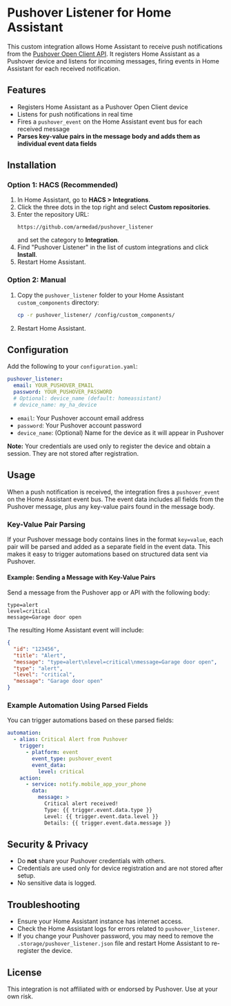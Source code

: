 # Pushover Listener for Home Assistant

This custom integration allows Home Assistant to receive push notifications from the [Pushover Open Client API](https://pushover.net/api/open_client). It registers Home Assistant as a Pushover device and listens for incoming messages, firing events in Home Assistant for each received notification.

## Features
- Registers Home Assistant as a Pushover Open Client device
- Listens for push notifications in real time
- Fires a `pushover_event` on the Home Assistant event bus for each received message
- **Parses key-value pairs in the message body and adds them as individual event data fields**

## Installation

### Option 1: HACS (Recommended)
1. In Home Assistant, go to **HACS > Integrations**.
2. Click the three dots in the top right and select **Custom repositories**.
3. Enter the repository URL:
   ```
   https://github.com/armedad/pushover_listener
   ```
   and set the category to **Integration**.
4. Find "Pushover Listener" in the list of custom integrations and click **Install**.
5. Restart Home Assistant.

### Option 2: Manual
1. Copy the `pushover_listener` folder to your Home Assistant `custom_components` directory:
   ```sh
   cp -r pushover_listener/ /config/custom_components/
   ```
2. Restart Home Assistant.

## Configuration
Add the following to your `configuration.yaml`:

```yaml
pushover_listener:
  email: YOUR_PUSHOVER_EMAIL
  password: YOUR_PUSHOVER_PASSWORD
  # Optional: device_name (default: homeassistant)
  # device_name: my_ha_device
```

- `email`: Your Pushover account email address
- `password`: Your Pushover account password
- `device_name`: (Optional) Name for the device as it will appear in Pushover

**Note:** Your credentials are used only to register the device and obtain a session. They are not stored after registration.

## Usage
When a push notification is received, the integration fires a `pushover_event` on the Home Assistant event bus. The event data includes all fields from the Pushover message, plus any key-value pairs found in the message body.

### Key-Value Pair Parsing
If your Pushover message body contains lines in the format `key=value`, each pair will be parsed and added as a separate field in the event data. This makes it easy to trigger automations based on structured data sent via Pushover.

#### Example: Sending a Message with Key-Value Pairs
Send a message from the Pushover app or API with the following body:

```
type=alert
level=critical
message=Garage door open
```

The resulting Home Assistant event will include:

```json
{
  "id": "123456",
  "title": "Alert",
  "message": "type=alert\nlevel=critical\nmessage=Garage door open",
  "type": "alert",
  "level": "critical",
  "message": "Garage door open"
}
```

### Example Automation Using Parsed Fields
You can trigger automations based on these parsed fields:

```yaml
automation:
  - alias: Critical Alert from Pushover
    trigger:
      - platform: event
        event_type: pushover_event
        event_data:
          level: critical
    action:
      - service: notify.mobile_app_your_phone
        data:
          message: >
            Critical alert received!
            Type: {{ trigger.event.data.type }}
            Level: {{ trigger.event.data.level }}
            Details: {{ trigger.event.data.message }}
```

## Security & Privacy
- Do **not** share your Pushover credentials with others.
- Credentials are used only for device registration and are not stored after setup.
- No sensitive data is logged.

## Troubleshooting
- Ensure your Home Assistant instance has internet access.
- Check the Home Assistant logs for errors related to `pushover_listener`.
- If you change your Pushover password, you may need to remove the `.storage/pushover_listener.json` file and restart Home Assistant to re-register the device.

## License
This integration is not affiliated with or endorsed by Pushover. Use at your own risk.